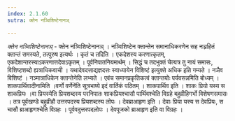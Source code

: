 ```yaml
---
index: 2.1.60
sutra: क्तेन नञ्विशिष्टेनानञ्

---
```

_क्तेन नञ्विशिष्टेनानञ्_ - क्तेन नञ्विशिष्टेनानञ् । नञ्विशिष्टेन क्तान्तेन समानाधिकरणेन सह नञ्रहितं क्तान्तं समस्यते, तत्पुरुष इत्यर्थः । कृतं च तदिति । एकदेशस्य करणात्कृतम्, एकदेशान्तरस्याऽकरणात्तदेवाऽकृतम् । पूर्वनिपातनियमार्थम् । सिद्धं च तदभुक्तं चेत्यत्र तु नायं समासः, विशिष्टशब्दो ह्यत्राधिकवाची । यथादेवदत्ताद्यज्ञदत्तः स्वाध्यायेन विशिष्ट॑ इत्युक्ते अधिक इति गम्यते । नञैव विशिष्टं । नञ्मात्राधिकेन क्तान्तेनेति लभ्यते । एवंच समानप्रकृतिकत्वं क्तान्तयोः पर्यवसन्नमिति बोध्यम् । शाकपार्थिवादीनामिति ।वर्णो वर्णेने॑ति सूत्रभाष्ये इदं वार्तिकं पठितम् । शाकपार्थिव इति । शाकः प्रियो यस्य स शाकप्रियः ।वा प्रियस्ये॑ति प्रियशब्दस्य परनिपातः शाकप्रियश्चासौ पार्थिवश्चेति विग्रहे बहुव्रीहिगर्भो विशेषणसमासः । तत्र पूर्वखण्डे बहुव्रीहौ उत्तरपदस्य प्रियशब्दस्य लोपः । देवब्राआहृण इति । देवाः प्रिया यस्य स देवप्रियः, स चासौ ब्राआहृणश्चेति विग्रहः । पूर्ववदुत्तरपदलोपः । देवपूजको ब्राआहृण इति वा विग्रहः ।